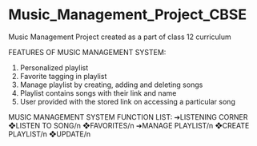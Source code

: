 # Music_Management_Project_CBSE
Music Management Project created as a part of class 12 curriculum

FEATURES OF MUSIC MANAGEMENT SYSTEM: 
1) Personalized playlist
2) Favorite tagging in playlist
3) Manage playlist by creating, adding and deleting songs
4) Playlist contains songs with their link and name
5) User provided with the stored link on accessing a particular
   song

MUSIC MANAGEMENT SYSTEM
FUNCTION LIST:
➔LISTENING CORNER
❖LISTEN TO SONG/n
❖FAVORITES/n
➔MANAGE PLAYLIST/n
❖CREATE PLAYLIST/n
❖UPDATE/n

